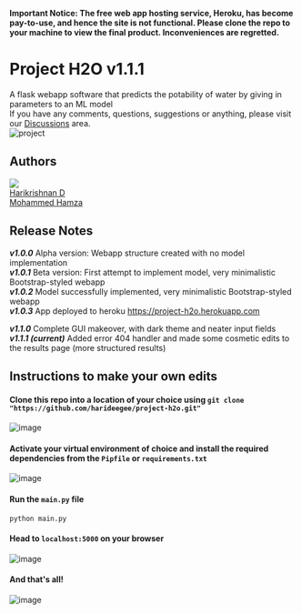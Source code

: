 **Important Notice: The free web app hosting service, Heroku, has become pay-to-use, and hence the site is not functional. Please clone the repo to your machine to view the final product. Inconveniences are regretted.**

# Project H2O v1.1.1
A flask webapp software that predicts the potability of water by giving in parameters to an ML model <br>
If you have any comments, questions, suggestions or anything, please visit our <a href="https://github.com/harideegee/project-h2o/discussions">Discussions</a> area.<br>
![project](https://user-images.githubusercontent.com/82701406/202190644-18b3b91f-7c43-42e7-95d0-398ee4b68a99.jpg)

## Authors
<a href="https://github.com/harideegee/project-h2o/graphs/contributors">
  <img src="https://contrib.rocks/image?repo=harideegee/project-h2o" />
</a><br>
<a href="https://github.com/harideegee">Harikrishnan D</a>
<br>
<a href="https://github.com/Hamza08dev">Mohammed Hamza</a>
<br>

## Release Notes

_**v1.0.0**_ Alpha version: Webapp structure created with no model implementation <br>
_**v1.0.1**_ Beta version: First attempt to implement model, very minimalistic Bootstrap-styled webapp <br>
_**v1.0.2**_ Model successfully implemented, very minimalistic Bootstrap-styled webapp<br>
_**v1.0.3**_ App deployed to heroku <a href="https://project-h2o.herokuapp.com">https://project-h2o.herokuapp.com</a> <br>

**_v1.1.0_** Complete GUI makeover, with dark theme and neater input fields<br>
**_v1.1.1 (current)_** Added error 404 handler and made some cosmetic edits to the results page (more structured results)<br>

## Instructions to make your own edits
#### Clone this repo into a location of your choice using `git clone "https://github.com/harideegee/project-h2o.git"`
![image](https://user-images.githubusercontent.com/82701406/200842627-cc23c5e9-1fb1-4604-8487-e1b4160b79c8.png)
#### Activate your virtual environment of choice and install the required dependencies from the `Pipfile` or `requirements.txt`
![image](https://user-images.githubusercontent.com/82701406/200843049-2557a726-0cbc-4541-9e04-28bbf2352e09.png)
#### Run the `main.py` file
```
python main.py
```
#### Head to `localhost:5000` on your browser
![image](https://user-images.githubusercontent.com/82701406/200843696-91446aea-060a-4643-bfc7-75530434ab84.png)
#### And that's all!
![image](https://user-images.githubusercontent.com/82701406/200992323-148cd092-ad72-4128-a047-41d8adc8a5b2.png)
